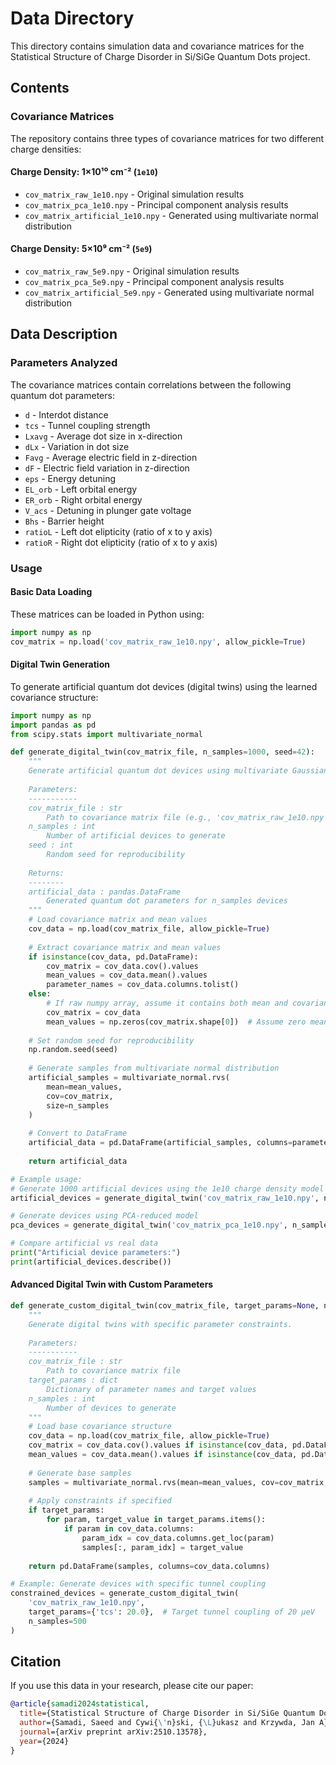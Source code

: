 # Data Directory

This directory contains simulation data and covariance matrices for the Statistical Structure of Charge Disorder in Si/SiGe Quantum Dots project.

## Contents

### Covariance Matrices

The repository contains three types of covariance matrices for two different charge densities:

#### Charge Density: 1×10¹⁰ cm⁻² (`1e10`)
- `cov_matrix_raw_1e10.npy` - Original simulation results
- `cov_matrix_pca_1e10.npy` - Principal component analysis results
- `cov_matrix_artificial_1e10.npy` - Generated using multivariate normal distribution

#### Charge Density: 5×10⁹ cm⁻² (`5e9`)
- `cov_matrix_raw_5e9.npy` - Original simulation results
- `cov_matrix_pca_5e9.npy` - Principal component analysis results
- `cov_matrix_artificial_5e9.npy` - Generated using multivariate normal distribution

## Data Description

### Parameters Analyzed
The covariance matrices contain correlations between the following quantum dot parameters:
- `d` - Interdot distance
- `tcs` - Tunnel coupling strength
- `Lxavg` - Average dot size in x-direction
- `dLx` - Variation in dot size
- `Favg` - Average electric field in z-direction
- `dF` - Electric field variation in z-direction
- `eps` - Energy detuning
- `EL_orb` - Left orbital energy
- `ER_orb` - Right orbital energy
- `V_acs` - Detuning in plunger gate voltage
- `Bhs` - Barrier height
- `ratioL` - Left dot elipticity (ratio of x to y axis)
- `ratioR` - Right dot elipticity (ratio of x to y axis)

### Usage

#### Basic Data Loading
These matrices can be loaded in Python using:
```python
import numpy as np
cov_matrix = np.load('cov_matrix_raw_1e10.npy', allow_pickle=True)
```

#### Digital Twin Generation
To generate artificial quantum dot devices (digital twins) using the learned covariance structure:

```python
import numpy as np
import pandas as pd
from scipy.stats import multivariate_normal

def generate_digital_twin(cov_matrix_file, n_samples=1000, seed=42):
    """
    Generate artificial quantum dot devices using multivariate Gaussian distribution.
    
    Parameters:
    -----------
    cov_matrix_file : str
        Path to covariance matrix file (e.g., 'cov_matrix_raw_1e10.npy')
    n_samples : int
        Number of artificial devices to generate
    seed : int
        Random seed for reproducibility
    
    Returns:
    --------
    artificial_data : pandas.DataFrame
        Generated quantum dot parameters for n_samples devices
    """
    # Load covariance matrix and mean values
    cov_data = np.load(cov_matrix_file, allow_pickle=True)
    
    # Extract covariance matrix and mean values
    if isinstance(cov_data, pd.DataFrame):
        cov_matrix = cov_data.cov().values
        mean_values = cov_data.mean().values
        parameter_names = cov_data.columns.tolist()
    else:
        # If raw numpy array, assume it contains both mean and covariance
        cov_matrix = cov_data
        mean_values = np.zeros(cov_matrix.shape[0])  # Assume zero mean
    
    # Set random seed for reproducibility
    np.random.seed(seed)
    
    # Generate samples from multivariate normal distribution
    artificial_samples = multivariate_normal.rvs(
        mean=mean_values, 
        cov=cov_matrix, 
        size=n_samples
    )
    
    # Convert to DataFrame
    artificial_data = pd.DataFrame(artificial_samples, columns=parameter_names)
    
    return artificial_data

# Example usage:
# Generate 1000 artificial devices using the 1e10 charge density model
artificial_devices = generate_digital_twin('cov_matrix_raw_1e10.npy', n_samples=1000)

# Generate devices using PCA-reduced model
pca_devices = generate_digital_twin('cov_matrix_pca_1e10.npy', n_samples=1000)

# Compare artificial vs real data
print("Artificial device parameters:")
print(artificial_devices.describe())
```

#### Advanced Digital Twin with Custom Parameters
```python
def generate_custom_digital_twin(cov_matrix_file, target_params=None, n_samples=1000):
    """
    Generate digital twins with specific parameter constraints.
    
    Parameters:
    -----------
    cov_matrix_file : str
        Path to covariance matrix file
    target_params : dict
        Dictionary of parameter names and target values
    n_samples : int
        Number of devices to generate
    """
    # Load base covariance structure
    cov_data = np.load(cov_matrix_file, allow_pickle=True)
    cov_matrix = cov_data.cov().values if isinstance(cov_data, pd.DataFrame) else cov_data
    mean_values = cov_data.mean().values if isinstance(cov_data, pd.DataFrame) else np.zeros(cov_matrix.shape[0])
    
    # Generate base samples
    samples = multivariate_normal.rvs(mean=mean_values, cov=cov_matrix, size=n_samples)
    
    # Apply constraints if specified
    if target_params:
        for param, target_value in target_params.items():
            if param in cov_data.columns:
                param_idx = cov_data.columns.get_loc(param)
                samples[:, param_idx] = target_value
    
    return pd.DataFrame(samples, columns=cov_data.columns)

# Example: Generate devices with specific tunnel coupling
constrained_devices = generate_custom_digital_twin(
    'cov_matrix_raw_1e10.npy',
    target_params={'tcs': 20.0},  # Target tunnel coupling of 20 μeV
    n_samples=500
)
```

## Citation
If you use this data in your research, please cite our paper:
```bibtex
@article{samadi2024statistical,
  title={Statistical Structure of Charge Disorder in Si/SiGe Quantum Dots},
  author={Samadi, Saeed and Cywi{\'n}ski, {\L}ukasz and Krzywda, Jan A},
  journal={arXiv preprint arXiv:2510.13578},
  year={2024}
}
```
